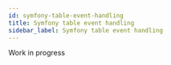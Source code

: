 ```yaml
---
id: symfony-table-event-handling
title: Symfony table event handling
sidebar_label: Symfony table event handling
---
```


Work in progress